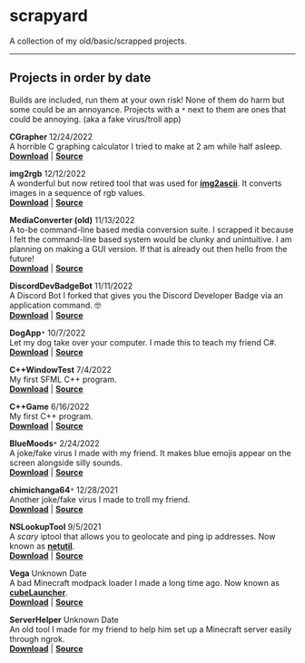 # scrapyard
A collection of my old/basic/scrapped projects.

---

## **Projects in order by date**
Builds are included, run them at your own risk! None of them do harm but some could be an annoyance. Projects with a `*` next to them are ones that could be annoying. (aka a fake virus/troll app)

**CGrapher** 12/24/2022 \
A horrible C graphing calculator I tried to make at 2 am while half asleep. \
[**Download**](https://github.com/o7q/scrapyard/tree/main/CGrapher/build/CGrapher) | [**Source**](https://github.com/o7q/scrapyard/tree/main/CGrapher/src/CGrapher)

**img2rgb** 12/12/2022 \
A wonderful but now retired tool that was used for [**img2ascii**](https://github.com/o7q/img2ascii). It converts images in a sequence of rgb values. \
[**Download**](https://github.com/o7q/scrapyard/tree/main/img2rgb/build/img2rgb) | [**Source**](https://github.com/o7q/scrapyard/tree/main/img2rgb/src/img2rgb)

**MediaConverter (old)** 11/13/2022 \
A to-be command-line based media conversion suite. I scrapped it because I felt the command-line based system would be clunky and unintuitive. I am planning on making a GUI version. If that is already out then hello from the future! \
[**Download**](https://github.com/o7q/scrapyard/tree/main/MediaConverter%20(old)/build/MediaConverter) | [**Source**](https://github.com/o7q/scrapyard/tree/main/MediaConverter%20(old)/src/MediaConverter)

**DiscordDevBadgeBot** 11/11/2022 \
A Discord Bot I forked that gives you the Discord Developer Badge via an application command. 🤓 \
[**Download**](https://github.com/o7q/scrapyard/tree/main/DiscordDevBadgeBot/build/DiscordDevBadgeBot) | [**Source**](https://github.com/o7q/scrapyard/tree/main/DiscordDevBadgeBot/src/DiscordDevBadgeBot)

**DogApp**`*` 10/7/2022 \
Let my dog take over your computer. I made this to teach my friend C#. \
[**Download**](https://github.com/o7q/scrapyard/tree/main/DogApp/build/DogApp) | [**Source**](https://github.com/o7q/scrapyard/tree/main/DogApp/src/DogApp)

**C++WindowTest** 7/4/2022 \
My first SFML C++ program. \
[**Download**](https://github.com/o7q/scrapyard/tree/main/C%2B%2BWindowTest/build/C%2B%2BWindowTest) | [**Source**](https://github.com/o7q/scrapyard/tree/main/C%2B%2BWindowTest/src/C%2B%2BWindowTest)

**C++Game** 6/16/2022 \
My first C++ program. \
[**Download**](https://github.com/o7q/scrapyard/tree/main/C%2B%2BGame/build/C%2B%2BGame) | [**Source**](https://github.com/o7q/scrapyard/tree/main/C%2B%2BGame/src/C%2B%2BGame)

**BlueMoods**`*` 2/24/2022 \
A joke/fake virus I made with my friend. It makes blue emojis appear on the screen alongside silly sounds. \
[**Download**](https://github.com/o7q/scrapyard/tree/main/BlueMoods/build) | [**Source**](https://github.com/o7q/scrapyard/tree/main/BlueMoods/src)

**chimichanga64**`*` 12/28/2021 \
Another joke/fake virus I made to troll my friend. \
[**Download**](https://github.com/o7q/scrapyard/tree/main/chimichanga64/build/chimichanga64) | [**Source**](https://github.com/o7q/scrapyard/tree/main/chimichanga64/src/chimichanga64)

**NSLookupTool** 9/5/2021 \
A *scary* iptool that allows you to geolocate and ping ip addresses. Now known as [**netutil**](https://github.com/o7q/netutil). \
[**Download**](https://github.com/o7q/scrapyard/tree/main/NSLookupTool/build/NSLookupTool) | [**Source**](https://github.com/o7q/scrapyard/tree/main/NSLookupTool/src/NSLookupTool)

**Vega** Unknown Date \
A bad Minecraft modpack loader I made a long time ago. Now known as [**cubeLauncher**](https://github.com/o7q/cubeLauncher). \
[**Download**](https://github.com/o7q/scrapyard/tree/main/Vega/build/Vega) | [**Source**](https://github.com/o7q/scrapyard/tree/main/Vega/src/Vega)

**ServerHelper** Unknown Date \
An old tool I made for my friend to help him set up a Minecraft server easily through ngrok. \
[**Download**](https://github.com/o7q/scrapyard/tree/main/ServerHelper/build/ServerHelper) | [**Source**](https://github.com/o7q/scrapyard/tree/main/ServerHelper/src/ServerHelper)